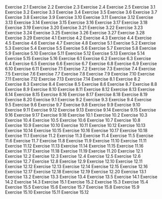 Exercise 2.1
Exercise 2.2
Exercise 2.3
Exercise 2.4
Exercise 2.5
Exercise 3.1
Exercise 3.2
Exercise 3.3
Exercise 3.4
Exercise 3.5
Exercise 3.6
Exercise 3.7
Exercise 3.8
Exercise 3.9
Exercise 3.10
Exercise 3.11
Exercise 3.12
Exercise 3.13
Exercise 3.14
Exercise 3.15
Exercise 3.16
Exercise 3.17
Exercise 3.18
Exercise 3.19
Exercise 3.20
Exercise 3.21
Exercise 3.22
Exercise 3.23
Exercise 3.24
Exercise 3.25
Exercise 3.26
Exercise 3.27
Exercise 3.28
Exercise 3.29
Exercise 4.1
Exercise 4.2
Exercise 4.3
Exercise 4.4
Exercise 4.5
Exercise 4.6
Exercise 4.7
Exercise 4.8
Exercise 5.1
Exercise 5.2
Exercise 5.3
Exercise 5.4
Exercise 5.5
Exercise 5.6
Exercise 5.7
Exercise 5.8
Exercise 5.9
Exercise 5.10
Exercise 5.11
Exercise 5.12
Exercise 5.13
Exercise 5.14
Exercise 5.15
Exercise 5.16
Exercise 6.1
Exercise 6.2
Exercise 6.3
Exercise 6.4
Exercise 6.5
Exercise 6.6
Exercise 6.7
Exercise 6.8
Exercise 6.9
Exercise 6.10
Exercise 6.11
Exercise 7.1
Exercise 7.2
Exercise 7.3
Exercise 7.4
Exercise 7.5
Exercise 7.6
Exercise 7.7
Exercise 7.8
Exercise 7.9
Exercise 7.10
Exercise 7.11
Exercise 7.12
Exercise 7.13
Exercise 7.14
Exercise 8.1
Exercise 8.2
Exercise 8.3
Exercise 8.4
Exercise 8.5
Exercise 8.6
Exercise 8.7
Exercise 8.8
Exercise 8.9
Exercise 8.10
Exercise 8.11
Exercise 8.12
Exercise 8.13
Exercise 8.14
Exercise 8.15
Exercise 8.16
Exercise 8.17
Exercise 8.18
Exercise 8.19
Exercise 8.20
Exercise 9.1
Exercise 9.2
Exercise 9.3
Exercise 9.4
Exercise 9.5
Exercise 9.6
Exercise 9.7
Exercise 9.8
Exercise 9.9
Exercise 9.10
Exercise 9.11
Exercise 9.12
Exercise 9.13
Exercise 9.14
Exercise 9.15
Exercise 9.16
Exercise 9.17
Exercise 9.18
Exercise 10.1
Exercise 10.2
Exercise 10.3
Exercise 10.4
Exercise 10.5
Exercise 10.6
Exercise 10.7
Exercise 10.8
Exercise 10.9
Exercise 10.10
Exercise 10.11
Exercise 10.12
Exercise 10.13
Exercise 10.14
Exercise 10.15
Exercise 10.16
Exercise 10.17
Exercise 10.18
Exercise 11.1
Exercise 11.2
Exercise 11.3
Exercise 11.4
Exercise 11.5
Exercise 11.6
Exercise 11.7
Exercise 11.8
Exercise 11.9
Exercise 11.10
Exercise 11.11
Exercise 11.12
Exercise 11.13
Exercise 11.14
Exercise 11.15
Exercise 11.16
Exercise 11.17
Exercise 11.18
Exercise 11.19
Exercise 11.20
Exercise 12.1
Exercise 12.2
Exercise 12.3
Exercise 12.4
Exercise 12.5
Exercise 12.6
Exercise 12.7
Exercise 12.8
Exercise 12.9
Exercise 12.10
Exercise 12.11
Exercise 12.12
Exercise 12.13
Exercise 12.14
Exercise 12.15
Exercise 12.16
Exercise 12.17
Exercise 12.18
Exercise 12.19
Exercise 12.20
Exercise 13.1
Exercise 13.2
Exercise 13.3
Exercise 13.4
Exercise 13.5
Exercise 14.1
Exercise 14.2
Exercise 14.3
Exercise 15.1
Exercise 15.2
Exercise 15.3
Exercise 15.4
Exercise 15.5
Exercise 15.6
Exercise 15.7
Exercise 15.8
Exercise 15.9
Exercise 15.10
Exercise 15.11
Exercise 15.12
